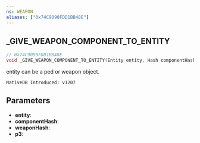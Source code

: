 ```yaml
---
ns: WEAPON
aliases: ["0x74C9090FDD1BB48E"]
---
```

## _GIVE_WEAPON_COMPONENT_TO_ENTITY

```c
// 0x74C9090FDD1BB48E
void _GIVE_WEAPON_COMPONENT_TO_ENTITY(Entity entity, Hash componentHash, Hash weaponHash, BOOL p3);
```

entity can be a ped or weapon object.

```
NativeDB Introduced: v1207
```

## Parameters
* **entity**:
* **componentHash**:
* **weaponHash**:
* **p3**:

